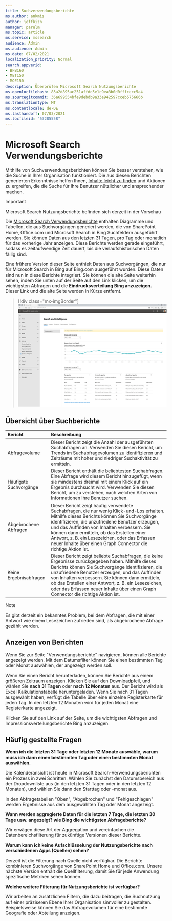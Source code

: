 ```yaml
---
title: Suchverwendungsberichte
ms.author: ankmis
author: jeffkizn
manager: parulm
ms.topic: article
ms.service: mssearch
audience: Admin
ms.audience: Admin
ms.date: 07/02/2021
localization_priority: Normal
search.appverid:
- BFB160
- MET150
- MOE150
description: Überprüfen Microsoft Search Nutzungsberichte
ms.openlocfilehash: 83a2d895ac251affdd5e1c9ea3b0d0fffcecc5a4
ms.sourcegitcommit: 36a699554bfe9debdb9a33e942597cceb575666b
ms.translationtype: MT
ms.contentlocale: de-DE
ms.lasthandoff: 07/03/2021
ms.locfileid: "53285558"
---
```

# <a name="microsoft-search-usage-reports"></a>Microsoft Search Verwendungsberichte

Mithilfe von Suchverwendungsberichten können Sie besser verstehen, wie die Suche in Ihrer Organisation funktioniert. Die aus diesen Berichten generierten Erkenntnisse helfen Ihnen, [Inhalte leicht zu finden](./make-content-easy-to-find.md) und Aktionen zu ergreifen, die die Suche für Ihre Benutzer nützlicher und ansprechender machen.

> [!IMPORTANT]
> Microsoft Search Nutzungsberichte befinden sich derzeit in der Vorschau

Die [Microsoft Search Verwendungsberichte](https://admin.microsoft.com/Adminportal/Home?#/MicrosoftSearch/insights) enthalten Diagramme und Tabellen, die aus Suchvorgängen generiert werden, die von SharePoint Home, Office.com und Microsoft Search in Bing Suchfeldern ausgeführt werden. Sie können Daten aus den letzten 31 Tagen, pro Tag oder monatlich für das vorherige Jahr anzeigen. Diese Berichte werden gerade eingeführt, sodass es zeitaufwendige Zeit dauert, bis die verlaufshistorischen Daten fällig sind.

Eine frühere Version dieser Seite enthielt Daten aus Suchvorgängen, die nur für Microsoft Search in Bing auf Bing.com ausgeführt wurden. Diese Daten sind nun in diese Berichte integriert. Sie können die alte Seite weiterhin sehen, indem Sie unten auf der Seite auf den Link klicken, um die wichtigsten Abfragen und die **Eindrucksverteilung Bing anzuzeigen.** Dieser Link und die alte Seite werden in Kürze entfernt.

> [!div class="mx-imgBorder"]
> ![Dashboard für Suchverwendungsberichte](media/usage-reports/usage_reports_v2.png)

## <a name="overview-of-search-reports"></a>Übersicht über Suchberichte

| Bericht | Beschreibung |
|:-----|:-----|
|Abfragevolume|Dieser Bericht zeigt die Anzahl der ausgeführten Suchabfragen an. Verwenden Sie diesen Bericht, um Trends im Suchabfragevolumen zu identifizieren und Zeiträume mit hoher und niedriger Suchaktivität zu ermitteln.|
|Häufigste Suchvorgänge|Dieser Bericht enthält die beliebtesten Suchabfragen. Eine Abfrage wird diesem Bericht hinzugefügt, wenn sie mindestens dreimal mit einem Klick auf ein Ergebnis durchsucht wird. Verwenden Sie diesen Bericht, um zu verstehen, nach welchen Arten von Informationen Ihre Benutzer suchen.|
|Abgebrochene Abfragen|Dieser Bericht zeigt häufig verwendete Suchabfragen, die nur wenig Klick-und-Los erhalten. Mithilfe dieses Berichts können Sie Suchvorgänge identifizieren, die unzufriedene Benutzer erzeugen, und das Auffinden von Inhalten verbessern. Sie können dann ermitteln, ob das Erstellen einer Antwort, z. B. ein Lesezeichen, oder das Erfassen neuer Inhalte über einen Graph Connector die richtige Aktion ist.|
|Keine Ergebnisabfragen|Dieser Bericht zeigt beliebte Suchabfragen, die keine Ergebnisse zurückgegeben haben. Mithilfe dieses Berichts können Sie Suchvorgänge identifizieren, die unzufriedene Benutzer erzeugen, und das Auffinden von Inhalten verbessern. Sie können dann ermitteln, ob das Erstellen einer Antwort, z. B. ein Lesezeichen, oder das Erfassen neuer Inhalte über einen Graph Connector die richtige Aktion ist.|

>[!NOTE]
>Es gibt derzeit ein bekanntes Problem, bei dem Abfragen, die mit einer Antwort wie einem Lesezeichen zufrieden sind, als abgebrochene Abfrage gezählt werden.

## <a name="viewing-reports"></a>Anzeigen von Berichten

Wenn Sie zur Seite "Verwendungsberichte" navigieren, können alle Berichte angezeigt werden. Mit dem Datumsfilter können Sie einen bestimmten Tag oder Monat auswählen, der angezeigt werden soll.

Wenn Sie einen Bericht herunterladen, können Sie Berichte aus einem größeren Zeitraum anzeigen. Klicken Sie auf den Downloadpfeil, und wählen Sie **nach 31 Tagen** oder **nach 12 Monaten** aus. Der Bericht wird als Excel Kalkulationstabelle heruntergeladen. Wenn Sie nach 31 Tagen ausgewählt haben, verfügt die Tabelle über eine einzelne Registerkarte für jeden Tag. In den letzten 12 Monaten wird für jeden Monat eine Registerkarte angezeigt.

Klicken Sie auf den Link auf der Seite, um die wichtigsten Abfragen und Impressionsverteilungsberichte Bing anzuzeigen.

## <a name="frequently-asked-questions"></a>Häufig gestellte Fragen

**Wenn ich die letzten 31 Tage oder letzten 12 Monate auswähle, warum muss ich dann einen bestimmten Tag oder einen bestimmten Monat auswählen.**

Die Kalenderansicht ist heute in Microsoft Search-Verwendungsberichten ein Prozess in zwei Schritten. Wählen Sie zunächst den Datumsbereich aus der Dropdownliste aus (in den letzten 31 Tagen oder in den letzten 12 Monaten), und wählen Sie dann den Starttag oder -monat aus.

In den Abfragetabellen "Oben", "Abgebrochen" und "Fehlgeschlagen" werden Ergebnisse aus dem ausgewählten Tag oder Monat angezeigt.

**Wann werden aggregierte Daten für die letzten 7 Tage, die letzten 30 Tage usw. angezeigt? wie Bing die wichtigsten Abfrageberichte?**

Wir erwägen diese Art der Aggregation und vereinfachen die Datenbereichsfilterung für zukünftige Versionen dieser Berichte.

**Warum kann ich keine Aufschlüsselung der Nutzungsberichte nach verschiedenen Apps (Quellen) sehen?**

Derzeit ist die Filterung nach Quelle nicht verfügbar. Die Berichte kombinieren Suchvorgänge von SharePoint Home und Office.com. Unsere nächste Version enthält die Quellfilterung, damit Sie für jede Anwendung spezifische Metriken sehen können.

**Welche weitere Filterung für Nutzungsberichte ist verfügbar?**

Wir arbeiten an zusätzlichen Filtern, die dazu beitragen, die Suchnutzung auf einer präziseren Ebene Ihrer Organisation sinnvoller zu gestalten. Beispielsweise können Sie das Abfragevolumen für eine bestimmte Geografie oder Abteilung anzeigen.
